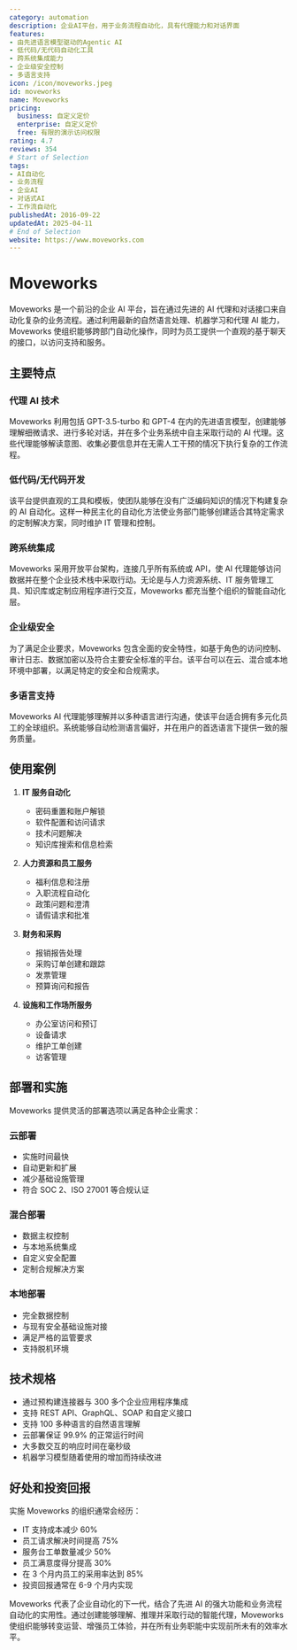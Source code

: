 ```yaml
---
category: automation
description: 企业AI平台，用于业务流程自动化，具有代理能力和对话界面
features:
- 由先进语言模型驱动的Agentic AI
- 低代码/无代码自动化工具
- 跨系统集成能力
- 企业级安全控制
- 多语言支持
icon: /icon/moveworks.jpeg
id: moveworks
name: Moveworks
pricing:
  business: 自定义定价
  enterprise: 自定义定价
  free: 有限的演示访问权限
rating: 4.7
reviews: 354
# Start of Selection
tags:
- AI自动化
- 业务流程
- 企业AI
- 对话式AI
- 工作流自动化
publishedAt: 2016-09-22
updatedAt: 2025-04-11
# End of Selection
website: https://www.moveworks.com
---
```

# Moveworks

Moveworks 是一个前沿的企业 AI 平台，旨在通过先进的 AI 代理和对话接口来自动化复杂的业务流程。通过利用最新的自然语言处理、机器学习和代理 AI 能力，Moveworks 使组织能够跨部门自动化操作，同时为员工提供一个直观的基于聊天的接口，以访问支持和服务。

## 主要特点

### 代理 AI 技术
Moveworks 利用包括 GPT-3.5-turbo 和 GPT-4 在内的先进语言模型，创建能够理解细微请求、进行多轮对话，并在多个业务系统中自主采取行动的 AI 代理。这些代理能够解读意图、收集必要信息并在无需人工干预的情况下执行复杂的工作流程。

### 低代码/无代码开发
该平台提供直观的工具和模板，使团队能够在没有广泛编码知识的情况下构建复杂的 AI 自动化。这样一种民主化的自动化方法使业务部门能够创建适合其特定需求的定制解决方案，同时维护 IT 管理和控制。

### 跨系统集成
Moveworks 采用开放平台架构，连接几乎所有系统或 API，使 AI 代理能够访问数据并在整个企业技术栈中采取行动。无论是与人力资源系统、IT 服务管理工具、知识库或定制应用程序进行交互，Moveworks 都充当整个组织的智能自动化层。

### 企业级安全
为了满足企业要求，Moveworks 包含全面的安全特性，如基于角色的访问控制、审计日志、数据加密以及符合主要安全标准的平台。该平台可以在云、混合或本地环境中部署，以满足特定的安全和合规需求。

### 多语言支持
Moveworks AI 代理能够理解并以多种语言进行沟通，使该平台适合拥有多元化员工的全球组织。系统能够自动检测语言偏好，并在用户的首选语言下提供一致的服务质量。

## 使用案例

1. **IT 服务自动化**
   - 密码重置和账户解锁
   - 软件配置和访问请求
   - 技术问题解决
   - 知识库搜索和信息检索

2. **人力资源和员工服务**
   - 福利信息和注册
   - 入职流程自动化
   - 政策问题和澄清
   - 请假请求和批准

3. **财务和采购**
   - 报销报告处理
   - 采购订单创建和跟踪
   - 发票管理
   - 预算询问和报告

4. **设施和工作场所服务**
   - 办公室访问和预订
   - 设备请求
   - 维护工单创建
   - 访客管理

## 部署和实施

Moveworks 提供灵活的部署选项以满足各种企业需求：

### 云部署
- 实施时间最快
- 自动更新和扩展
- 减少基础设施管理
- 符合 SOC 2、ISO 27001 等合规认证

### 混合部署
- 数据主权控制
- 与本地系统集成
- 自定义安全配置
- 定制合规解决方案

### 本地部署
- 完全数据控制
- 与现有安全基础设施对接
- 满足严格的监管要求
- 支持脱机环境

## 技术规格

- 通过预构建连接器与 300 多个企业应用程序集成
- 支持 REST API、GraphQL、SOAP 和自定义接口
- 支持 100 多种语言的自然语言理解
- 云部署保证 99.9% 的正常运行时间
- 大多数交互的响应时间在毫秒级
- 机器学习模型随着使用的增加而持续改进

## 好处和投资回报

实施 Moveworks 的组织通常会经历：

- IT 支持成本减少 60%
- 员工请求解决时间提高 75%
- 服务台工单数量减少 50%
- 员工满意度得分提高 30%
- 在 3 个月内员工的采用率达到 85%
- 投资回报通常在 6-9 个月内实现

Moveworks 代表了企业自动化的下一代，结合了先进 AI 的强大功能和业务流程自动化的实用性。通过创建能够理解、推理并采取行动的智能代理，Moveworks 使组织能够转变运营、增强员工体验，并在所有业务职能中实现前所未有的效率水平。